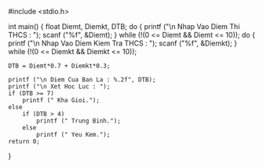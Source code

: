 #include <stdio.h>

int main()
{
	float Diemt, Diemkt, DTB;
	do {
		printf ("\n Nhap Vao Diem Thi THCS : ");
		scanf ("%f", &Diemt);
	} while (!(0 <= Diemt && Diemt <= 10));
	do {
		printf ("\n Nhap Vao Diem Kiem Tra THCS : ");
		scanf ("%f", &Diemkt);
	} while (!(0 <= Diemkt && Diemkt <= 10));
	
	DTB = Diemt*0.7 + Diemkt*0.3;
	
	printf ("\n Diem Cua Ban La : %.2f", DTB);
	printf ("\n Xet Hoc Luc : ");
	if (DTB >= 7)
		printf (" Kha Gioi.");
	else
		if (DTB > 4)
			printf (" Trung Binh.");
		else 
			printf (" Yeu Kem.");
	return 0;
}
